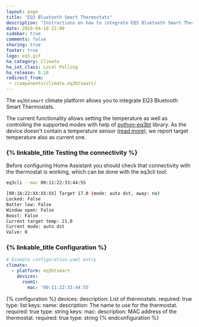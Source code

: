 ```yaml
---
layout: page
title: "EQ3 Bluetooth Smart Thermostats"
description: "Instructions on how to integrate EQ3 Bluetooth Smart Thermostats into Home Assistant."
date: 2016-04-18 22:00
sidebar: true
comments: false
sharing: true
footer: true
logo: eq3.gif
ha_category: Climate
ha_iot_class: Local Polling
ha_release: 0.18
redirect_from:
 - /components/climate.eq3btsmart/
---
```


The `eq3btsmart` climate platform allows you to integrate EQ3 Bluetooth Smart Thermostats.

The current functionality allows setting the temperature as well as controlling the supported modes with help of [python-eq3bt](https://github.com/rytilahti/python-eq3bt) library.
As the device doesn't contain a temperature sensor ([read more](https://forum.fhem.de/index.php/topic,39308.15.html)),
we report target temperature also as current one.

### {% linkable_title Testing the connectivity %}

Before configuring Home Assistant you should check that connectivity with the thermostat is working, which can be done with the eq3cli tool:

```bash
eq3cli --mac 00:11:22:33:44:55

[00:1A:22:XX:XX:XX] Target 17.0 (mode: auto dst, away: no)
Locked: False
Batter low: False
Window open: False
Boost: False
Current target temp: 21.0
Current mode: auto dst
Valve: 0
```

### {% linkable_title Configuration %}

```yaml
# Example configuration.yaml entry
climate:
  - platform: eq3btsmart
    devices:
      room1:
        mac: '00:11:22:33:44:55'
```

{% configuration %}
devices:
  description: List of thermostats.
  required: true
  type: list
  keys:
    name:
      description: The name to use for the thermostat.
      required: true
      type: string
      keys:
        mac:
          description: MAC address of the thermostat.
          required: true
          type: string
{% endconfiguration %}
